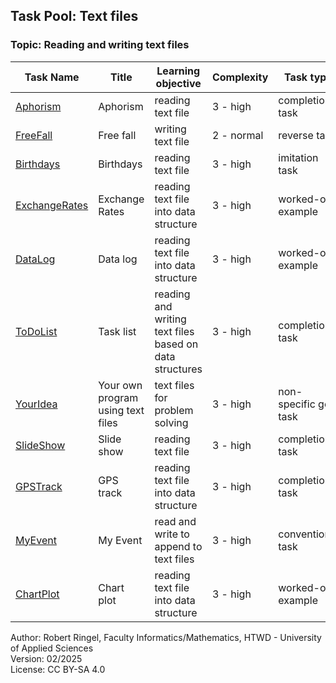 ## Task Pool: Text files

### Topic: Reading and writing text files


| **Task Name**                                                 | **Title**                           | **Learning objective**                                  | **Complexity** | **Task type**          |
| ------------------------------------------------------------- | ----------------------------------- | ------------------------------------------------------- | -------------- | ---------------------- |
| [Aphorism](Aphorism.md)                                       | Aphorism                            | reading text file                                       | 3 - high       | completion task        |
| [FreeFall](FreeFall.md)                                       | Free fall                           | writing text file                                       | 2 - normal     | reverse task           |
| [Birthdays](Birthdays.md)                                     | Birthdays                           | reading text file                                       | 3 - high       | imitation task         |
| [ExchangeRates](ExchangeRates.md)                             | Exchange Rates                      | reading text file into data structure                   | 3 - high       | worked-out example     |
| [DataLog](DataLog.md)                                         | Data log                            | reading text file into data structure                   | 3 - high       | worked-out example     |
| [ToDoList](ToDoList.md)                                       | Task list                           | reading and writing text files based on data structures | 3 - high       | completion task        |
| [YourIdea](YourIdea.md)                                       | Your own program using text files   | text files for problem solving                          | 3 - high       | non-specific goal task |
| [SlideShow](SlideShow.md)                                     | Slide show                          | reading text file                                       | 3 - high       | completion task        |
| [GPSTrack](GPSTrack.md)                                       | GPS track                           | reading text file into data structure                   | 3 - high       | completion task        |
| [MyEvent](MyEvent.md)                                         | My Event                            | read and write to append to text files                  | 3 - high       | conventional task      |
| [ChartPlot](ChartPlot.md)                                     | Chart plot                          | reading text file into data structure                   | 3 - high       | worked-out example     |


Author: Robert Ringel, Faculty Informatics/Mathematics, HTWD - University of Applied Sciences  
Version: 02/2025         
License: CC BY-SA 4.0

